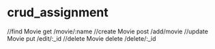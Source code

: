 # crud_assignment
//find Movie
get /movie/:name
//create Movie
post /add/movie
//update Movie
put /edit/:_id
//delete Movie
delete /delete/:_id
